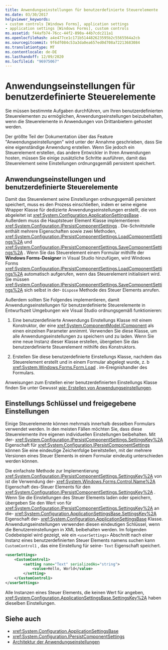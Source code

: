 ```yaml
---
title: Anwendungseinstellungen für benutzerdefinierte Steuerelemente
ms.date: 03/30/2017
helpviewer_keywords:
- custom controls [Windows Forms], application settings
- application settings [Windows Forms], custom controls
ms.assetid: f44afb74-76cc-44f2-890a-44b7cdc211a1
ms.openlocfilehash: a4e477ce1c171b514482623595b2c5565564a2cb
ms.sourcegitcommit: 9f6df084c53a3da0ea657ed0d708a72213683084
ms.translationtype: MT
ms.contentlocale: de-DE
ms.lasthandoff: 12/09/2020
ms.locfileid: "96975067"
---
```

# <a name="application-settings-for-custom-controls"></a>Anwendungseinstellungen für benutzerdefinierte Steuerelemente
Sie müssen bestimmte Aufgaben durchführen, um Ihren benutzerdefinierten Steuerelementen zu ermöglichen, Anwendungseinstellungen beizubehalten, wenn die Steuerelemente in Anwendungen von Drittanbietern gehostet werden.

 Der größte Teil der Dokumentation über das Feature "Anwendungseinstellungen" wird unter der Annahme geschrieben, dass Sie eine eigenständige Anwendung erstellen. Wenn Sie jedoch ein Steuerelement erstellen, das andere Entwickler in Ihren Anwendungen hosten, müssen Sie einige zusätzliche Schritte ausführen, damit das Steuerelement seine Einstellungen ordnungsgemäß persistent speichert.

## <a name="application-settings-and-custom-controls"></a>Anwendungseinstellungen und benutzerdefinierte Steuerelemente
 Damit das Steuerelement seine Einstellungen ordnungsgemäß persistent speichert, muss es den Prozess einschließen, indem er seine eigene Wrapper Klasse für dedizierte Anwendungseinstellungen erstellt, die von abgeleitet ist <xref:System.Configuration.ApplicationSettingsBase> . Außerdem muss die Hauptsteuer Element Klasse implementieren <xref:System.Configuration.IPersistComponentSettings> . Die-Schnittstelle enthält mehrere Eigenschaften sowie zwei Methoden, <xref:System.Configuration.IPersistComponentSettings.LoadComponentSettings%2A> und <xref:System.Configuration.IPersistComponentSettings.SaveComponentSettings%2A> . Wenn Sie das Steuerelement einem Formular mithilfe der **Windows Forms-Designer** in Visual Studio hinzufügen, wird Windows Forms <xref:System.Configuration.IPersistComponentSettings.LoadComponentSettings%2A> automatisch aufgerufen, wenn das Steuerelement initialisiert wird. Sie müssen <xref:System.Configuration.IPersistComponentSettings.SaveComponentSettings%2A> sich selbst in der- `Dispose` Methode des Steuer Elements anrufen.

 Außerdem sollten Sie Folgendes implementieren, damit Anwendungseinstellungen für benutzerdefinierte Steuerelemente in Entwurfszeit Umgebungen wie Visual Studio ordnungsgemäß funktionieren:

1. Eine benutzerdefinierte Anwendungs Einstellungs Klasse mit einem Konstruktor, der eine <xref:System.ComponentModel.IComponent> als einen einzelnen Parameter annimmt. Verwenden Sie diese Klasse, um alle Anwendungseinstellungen zu speichern und zu laden. Wenn Sie eine neue Instanz dieser Klasse erstellen, übergeben Sie das benutzerdefinierte Steuerelement mithilfe des Konstruktors.

2. Erstellen Sie diese benutzerdefinierte Einstellungs Klasse, nachdem das Steuerelement erstellt und in einem Formular abgelegt wurde, z. b <xref:System.Windows.Forms.Form.Load> . im-Ereignishandler des Formulars.

 Anweisungen zum Erstellen einer benutzerdefinierten Einstellungs Klasse finden Sie unter Gewusst [wie: Erstellen von Anwendungseinstellungen](how-to-create-application-settings.md).

## <a name="settings-keys-and-shared-settings"></a>Einstellungs Schlüssel und freigegebene Einstellungen
 Einige Steuerelemente können mehrmals innerhalb desselben Formulars verwendet werden. In den meisten Fällen möchten Sie, dass diese Steuerelemente ihre eigenen individuellen Einstellungen beibehalten. Mit der- <xref:System.Configuration.IPersistComponentSettings.SettingsKey%2A> Eigenschaft für <xref:System.Configuration.IPersistComponentSettings> können Sie eine eindeutige Zeichenfolge bereitstellen, mit der mehrere Versionen eines Steuer Elements in einem Formular eindeutig unterschieden werden können.

 Die einfachste Methode zur Implementierung <xref:System.Configuration.IPersistComponentSettings.SettingsKey%2A> von ist die Verwendung der- <xref:System.Windows.Forms.Control.Name%2A> Eigenschaft des-Steuer Elements für den <xref:System.Configuration.IPersistComponentSettings.SettingsKey%2A> . Wenn Sie die Einstellungen des Steuer Elements laden oder speichern, übergeben Sie den Wert von für <xref:System.Configuration.IPersistComponentSettings.SettingsKey%2A> an die- <xref:System.Configuration.ApplicationSettingsBase.SettingsKey%2A> Eigenschaft der- <xref:System.Configuration.ApplicationSettingsBase> Klasse. Anwendungseinstellungen verwenden diesen eindeutigen Schlüssel, wenn die Benutzereinstellungen in XML beibehalten werden. Im folgenden Codebeispiel wird gezeigt, wie ein `<userSettings>` Abschnitt nach einer Instanz eines benutzerdefinierten Steuer Elements namens suchen kann `CustomControl1` , das eine Einstellung für seine- `Text` Eigenschaft speichert.

```xml
<userSettings>
    <CustomControl1>
        <setting name="Text" serializedAs="string">
            <value>Hello, World</value>
        </setting>
    </CustomControl1>
</userSettings>
```

 Alle Instanzen eines Steuer Elements, die keinen Wert für angeben, <xref:System.Configuration.ApplicationSettingsBase.SettingsKey%2A> haben dieselben Einstellungen.

## <a name="see-also"></a>Siehe auch

- <xref:System.Configuration.ApplicationSettingsBase>
- <xref:System.Configuration.IPersistComponentSettings>
- [Architektur der Anwendungseinstellungen](application-settings-architecture.md)
